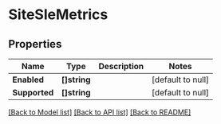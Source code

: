 # SiteSleMetrics

## Properties
Name | Type | Description | Notes
------------ | ------------- | ------------- | -------------
**Enabled** | **[]string** |  | [default to null]
**Supported** | **[]string** |  | [default to null]

[[Back to Model list]](../README.md#documentation-for-models) [[Back to API list]](../README.md#documentation-for-api-endpoints) [[Back to README]](../README.md)

